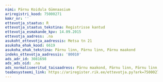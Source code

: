 ```yaml
---
nimi: Pärnu Koidula Gümnaasium
ariregistri_kood: 75000271
kmkr_nr: ''
ettevotja_staatus: R
ettevotja_staatus_tekstina: Registrisse kantud
ettevotja_esmakande_kpv: 14.09.2015
ettevotja_aadress: .na
asukoht_ettevotja_aadressis: Metsa tn 21
asukoha_ehak_kood: 6619
asukoha_ehak_tekstina: Pärnu linn, Pärnu linn, Pärnu maakond
indeks_ettevotja_aadressis: '80010'
ads_adr_id: 3081698
ads_ads_oid: .na
ads_normaliseeritud_taisaadress: Pärnu maakond, Pärnu linn, Pärnu linn, Metsa tn 21
teabesysteemi_link: https://ariregister.rik.ee/ettevotja.py?ark=75000271&ref=rekvisiidid
---
```

